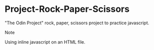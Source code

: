 # Project-Rock-Paper-Scissors
"The Odin Project" rock, paper, scissors project to practice javascript.

> [!NOTE]
> Using inline javascript on an HTML file.